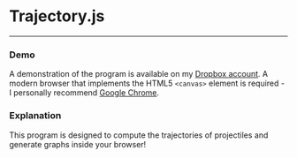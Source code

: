 Trajectory.js
=============
*************

### Demo
A demonstration of the program is available on my [Dropbox account](http://dl.dropbox.com/u/42030209/rough/arrow/demo.html). A modern browser that implements the HTML5 `<canvas>` element is required - I personally recommend [Google Chrome](https://www.google.com/chrome). 

### Explanation
This program is designed to compute the trajectories of projectiles and generate graphs inside your browser!